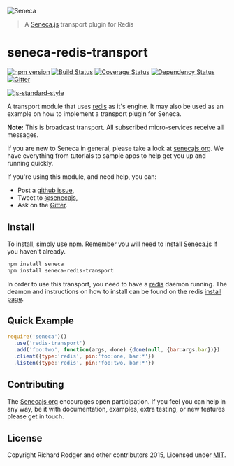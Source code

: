 ![Seneca](http://senecajs.org/files/assets/seneca-logo.png)
> A [Seneca.js][] transport plugin for Redis

# seneca-redis-transport
[![npm version][npm-badge]][npm-url]
[![Build Status][travis-badge]][travis-url]
[![Coverage Status][coveralls-badge]][coveralls-url]
[![Dependency Status][david-badge]][david-url]
[![Gitter][gitter-badge]][gitter-url]

[![js-standard-style][standard-badge]][standard-style]

A transport module that uses [redis] as it's engine. It may also be used as an example on how to implement a transport plugin for Seneca.

__Note:__ This is broadcast transport. All subscribed micro-services receive all messages.

If you are new to Seneca in general, please take a look at [senecajs.org][]. We have everything from
tutorials to sample apps to help get you up and running quickly.

If you're using this module, and need help, you can:

- Post a [github issue][],
- Tweet to [@senecajs][],
- Ask on the [Gitter][gitter-url].


## Install
To install, simply use npm. Remember you will need to install [Seneca.js][] if you haven't already.

```sh
npm install seneca
npm install seneca-redis-transport
```

In order to use this transport, you need to have a [redis][] daemon running. The deamon and instructions on how to install can be found on the redis [install page][].

## Quick Example

```js
require('seneca')()
  .use('redis-transport')
  .add('foo:two', function(args, done) {done(null, {bar:args.bar})})
  .client({type:'redis', pin:'foo:one, bar:*'})
  .listen({type:'redis', pin:'foo:two, bar:*'})
```

## Contributing
The [Senecajs org][] encourages open participation. If you feel you can help in any way, be it with
documentation, examples, extra testing, or new features please get in touch.

## License
Copyright Richard Rodger and other contributors 2015, Licensed under [MIT][].

[npm-badge]: https://img.shields.io/npm/v/seneca-redis-transport.svg
[npm-url]: https://npmjs.com/package/seneca-redis-transport
[travis-badge]: https://api.travis-ci.org/rjrodger/seneca-redis-transport.svg
[travis-url]: https://travis-ci.org/rjrodger/seneca-redis-transport
[coveralls-badge]:https://coveralls.io/repos/rjrodger/seneca-redis-transport/badge.svg?branch=master&service=github
[coveralls-url]: https://coveralls.io/github/rjrodger/seneca-redis-transport?branch=master
[david-badge]: https://david-dm.org/rjrodger/seneca-redis-transport.svg
[david-url]: https://david-dm.org/rjrodger/seneca-redis-transport
[gitter-badge]: https://badges.gitter.im/senecajs/seneca.svg
[gitter-url]: https://gitter.im/senecajs/seneca

[standard-badge]: https://raw.githubusercontent.com/feross/standard/master/badge.png
[standard-style]: https://github.com/feross/standard

[redis]: http://redis.io/
[install page]: http://redis.io/download
[MIT]: ./LICENSE
[Senecajs org]: https://github.com/senecajs/
[senecajs.org]: http://senecajs.org/
[Seneca.js]: https://www.npmjs.com/package/seneca
[github issue]: https://github.com/rjrodger/seneca-redis-transport/issues
[@senecajs]: http://twitter.com/senecajs
